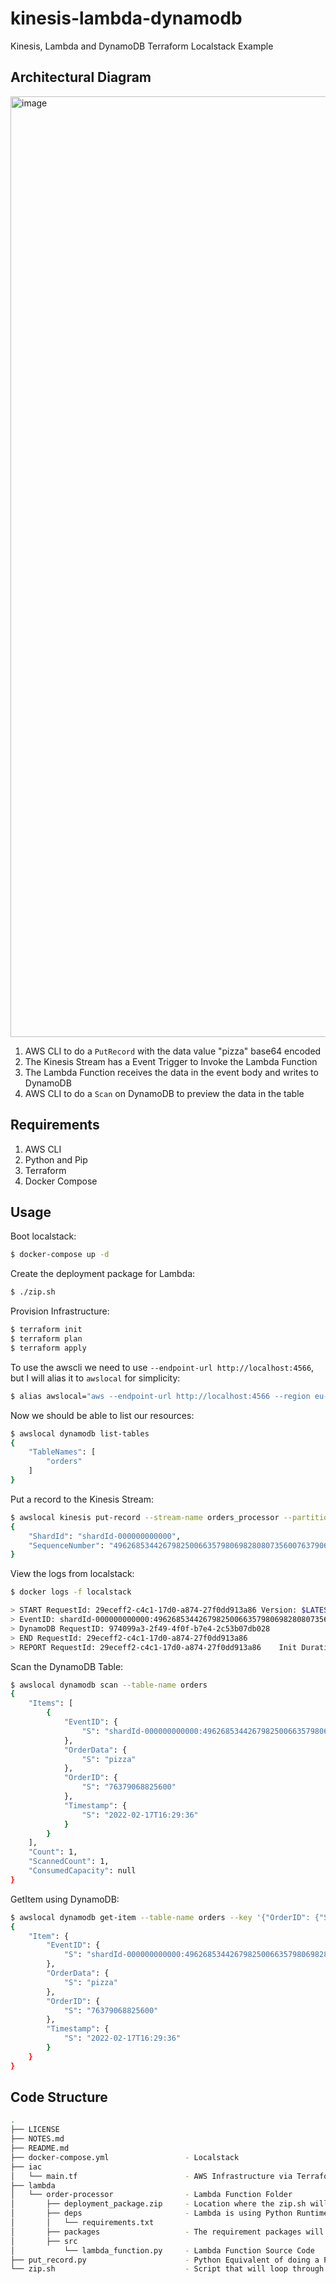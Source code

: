 # kinesis-lambda-dynamodb

Kinesis, Lambda and DynamoDB Terraform Localstack Example

## Architectural Diagram

<img width="1505" alt="image" src="https://user-images.githubusercontent.com/567298/154531600-3b7f9d32-1f0b-452b-8670-f2f9c11423e7.png">

1. AWS CLI to do a `PutRecord` with the data value "pizza" base64 encoded
2. The Kinesis Stream has a Event Trigger to Invoke the Lambda Function
3. The Lambda Function receives the data in the event body and writes to DynamoDB
4. AWS CLI to do a `Scan` on DynamoDB to preview the data in the table

## Requirements

1. AWS CLI
2. Python and Pip
3. Terraform
4. Docker Compose

## Usage

Boot localstack:

```bash
$ docker-compose up -d
```

Create the deployment package for Lambda:

```bash
$ ./zip.sh
```

Provision Infrastructure:

```bash
$ terraform init
$ terraform plan
$ terraform apply
```

To use the awscli we need to use `--endpoint-url http://localhost:4566`, but I will alias it to `awslocal` for simplicity:

```bash
$ alias awslocal="aws --endpoint-url http://localhost:4566 --region eu-west-1"
```

Now we should be able to list our resources:

```bash
$ awslocal dynamodb list-tables
{
    "TableNames": [
        "orders"
    ]
}
```

Put a record to the Kinesis Stream:

```bash
$ awslocal kinesis put-record --stream-name orders_processor --partition-key 123 --data $(echo -n "pizza" | base64)
{
    "ShardId": "shardId-000000000000",
    "SequenceNumber": "49626853442679825006635798069828080735600763790688256002"
}
```

View the logs from localstack:

```bash
$ docker logs -f localstack

> START RequestId: 29eceff2-c4c1-17d0-a874-27f0dd913a86 Version: $LATEST
> EventID: shardId-000000000000:49626853442679825006635798069828080735600763790688256002, HashKey: 76379068825600, Data: pizza
> DynamoDB RequestID: 974099a3-2f49-4f0f-b7e4-2c53b07db028
> END RequestId: 29eceff2-c4c1-17d0-a874-27f0dd913a86
> REPORT RequestId: 29eceff2-c4c1-17d0-a874-27f0dd913a86	Init Duration: 221.72 ms	Duration: 34.28 ms	Billed Duration: 100 ms	Memory Size: 1536 MB	Max Memory Used: 40 MB
```

Scan the DynamoDB Table:

```bash
$ awslocal dynamodb scan --table-name orders
{
    "Items": [
        {
            "EventID": {
                "S": "shardId-000000000000:49626853442679825006635798069828080735600763790688256002"
            },
            "OrderData": {
                "S": "pizza"
            },
            "OrderID": {
                "S": "76379068825600"
            },
            "Timestamp": {
                "S": "2022-02-17T16:29:36"
            }
        }
    ],
    "Count": 1,
    "ScannedCount": 1,
    "ConsumedCapacity": null
}
```

GetItem using DynamoDB:

```bash
$ awslocal dynamodb get-item --table-name orders --key '{"OrderID": {"S": "76379068825600"}}'
{
    "Item": {
        "EventID": {
            "S": "shardId-000000000000:49626853442679825006635798069828080735600763790688256002"
        },
        "OrderData": {
            "S": "pizza"
        },
        "OrderID": {
            "S": "76379068825600"
        },
        "Timestamp": {
            "S": "2022-02-17T16:29:36"
        }
    }
}
```

## Code Structure

```bash
.
├── LICENSE
├── NOTES.md
├── README.md
├── docker-compose.yml                 - Localstack
├── iac
│   └── main.tf                        - AWS Infrastructure via Terraform
├── lambda
│   └── order-processor                - Lambda Function Folder
│       ├── deployment_package.zip     - Location where the zip.sh will package the lambda and dependencies for Terraform
│       ├── deps                       - Lambda is using Python Runtime and the packaging will reference the requirements.txt
│       │   └── requirements.txt
│       ├── packages                   - The requirement packages will be installed to this directory by the zip.sh
│       ├── src
│           └── lambda_function.py     - Lambda Function Source Code
├── put_record.py                      - Python Equivalent of doing a PutRecord to Kinesis
└── zip.sh                             - Script that will loop through each function folder, zip the deployment package
```
